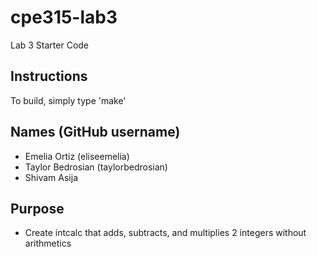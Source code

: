 # cpe315-lab3
Lab 3 Starter Code

## Instructions 
To build, simply type 'make'

## Names (GitHub username)
- Emelia Ortiz (eliseemelia)
- Taylor Bedrosian (taylorbedrosian)
- Shivam Asija

## Purpose
- Create intcalc that adds, subtracts, and multiplies 2 integers without arithmetics
